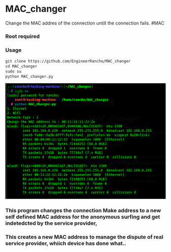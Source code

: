 # MAC_changer
Change the MAC addres of the connection untill the connection fails. #MAC

### Root required

### Usage
```
git clone https://github.com/EngineerRancho/MAC_changer
cd MAC_changer
sudo su
python MAC_changer.py
```

![](.Screenshot.png)

### This program changes the connection Make address to a new self defined MAC address for the anonymous surfing and get indetedcted by the service provider,
### This creates a new MAC address to manage the dispute of real service provider, whiich device has done what..
